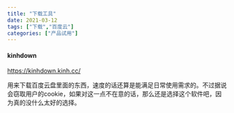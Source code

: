```yaml
---
title: "下载工具"
date: 2021-03-12
tags: ["下载","百度云"]
categories: ["产品试用"]
---
```


#### kinhdown

https://kinhdown.kinh.cc/

用来下载百度云盘里面的东西，速度的话还算是能满足日常使用需求的。不过据说会窃取用户的cookie，如果对这一点不在意的话，那么还是选择这个软件吧，因为真的没什么太好的选择。

